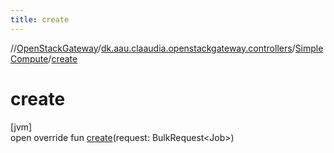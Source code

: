```yaml
---
title: create
---
```

//[OpenStackGateway](../../../index.html)/[dk.aau.claaudia.openstackgateway.controllers](../index.html)/[SimpleCompute](index.html)/[create](create.html)



# create



[jvm]\
open override fun [create](create.html)(request: BulkRequest&lt;Job&gt;)





